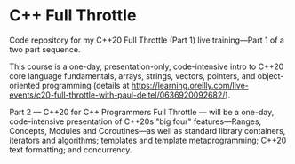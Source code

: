 # C++ Full Throttle 
Code repository for my C++20 Full Throttle (Part 1) live training—Part 1 of a two part sequence.

This course is a one-day, presentation-only, code-intensive intro to C++20 core language fundamentals, arrays, strings, vectors, pointers, and object-oriented programming (details at https://learning.oreilly.com/live-events/c20-full-throttle-with-paul-deitel/0636920092682/).

Part 2 — C++20 for C++ Programmers Full Throttle — will be a one-day, code-intensive presentation of C++20s "big four" features—Ranges, Concepts, Modules and Coroutines—as well as standard library containers, iterators and algorithms; templates and template metaprogramming; C++20 text formatting; and concurrency.
